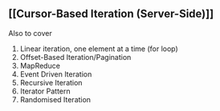 ## [[Cursor-Based Iteration (Server-Side)]]

Also to cover
1. Linear iteration, one element at a time (for loop)
2. Offset-Based Iteration/Pagination 
3. MapReduce
4. Event Driven Iteration
5. Recursive Iteration
6. Iterator Pattern
7. Randomised Iteration